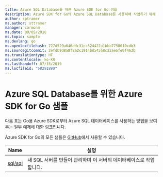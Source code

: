 ```yaml
---
title: Azure SQL Database를 위한 Azure SDK for Go 샘플
description: Azure SDK for Go의 Azure SQL Database를 사용하여 작업하기 위해 선택한 샘플입니다.
author: sptramer
ms.author: sttramer
manager: carmonm
ms.date: 09/05/2018
ms.topic: sample
ms.devlang: go
ms.openlocfilehash: 727d529a646ddc31cc524422a1bbb7758010cdb3
ms.sourcegitcommit: 2efdb9d8a8f8a2c1914bd545a8c22ae6fe0f463b
ms.translationtype: HT
ms.contentlocale: ko-KR
ms.lasthandoff: 07/15/2019
ms.locfileid: "68291890"
---
```

# <a name="azure-sdk-for-go-samples-for-azure-sql-database"></a>Azure SQL Database를 위한 Azure SDK for Go 샘플

다음 표는 Go용 Azure SDK로부터 Azure SQL 데이터베이스를 사용하는 방법을 보여주는 일부 예제에 대한 링크입니다.

Azure SDK for Go의 모든 샘플은 [GitHub](https://github.com/Azure-Samples/azure-sdk-for-go-samples)에서 사용할 수 있습니다.

| Name | 설명 |
|------|-------------|
| [sql/sql](https://github.com/Azure-Samples/azure-sdk-for-go-samples/blob/master/sql/sql.go) | 새 SQL 서버를 만들어 관리하며 이 서버의 데이터베이스로 작업합니다. |
